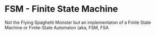 # FSM - Finite State Machine

Not the Flying Spaghetti Monster but an implementaton of a Finite State Machine or Finite-State Automaton (aka, FSM, FSA
